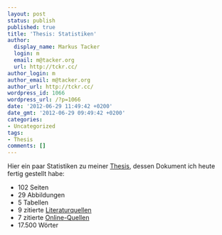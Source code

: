 ```yaml
---
layout: post
status: publish
published: true
title: 'Thesis: Statistiken'
author:
  display_name: Markus Tacker
  login: m
  email: m@tacker.org
  url: http://tckr.cc/
author_login: m
author_email: m@tacker.org
author_url: http://tckr.cc/
wordpress_id: 1066
wordpress_url: /?p=1066
date: '2012-06-29 11:49:42 +0200'
date_gmt: '2012-06-29 09:49:42 +0200'
categories:
- Uncategorized
tags:
- Thesis
comments: []
---
```

<p>Hier ein paar Statistiken zu meiner <a href="http://studium.coderbyheart.de/thesis-abstract">Thesis</a>, dessen Dokument ich heute fertig gestellt habe:</p>
<ul>
<li>102 Seiten</li>
<li>29 Abbildungen</li>
<li>5 Tabellen</li>
<li>9 zitierte <a href="http://studium.coderbyheart.de/thesis-quellen">Literaturquellen</a></li>
<li>7 zitierte <a href="http://studium.coderbyheart.de/thesis-quellen">Online-Quellen</a></li>
<li>17.500 Wörter</li>
</ul>
